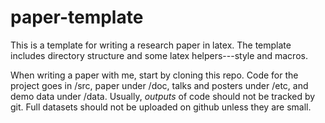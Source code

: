 # paper-template
This is a template for writing a research paper in latex. The template includes directory structure and some latex helpers---style and macros.
 
When writing a paper with me, start by cloning this repo. Code for the project goes in /src, paper under /doc, talks and posters under /etc, and demo data under /data. Usually, *outputs* of code should not be tracked by git. Full datasets should not be uploaded on github unless they are small. 
